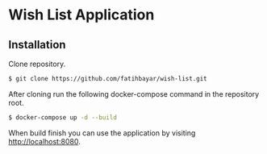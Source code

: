 # Wish List Application

## Installation

Clone repository.
```sh
$ git clone https://github.com/fatihbayar/wish-list.git
```

After cloning run the following docker-compose command in the repository root.
```sh
$ docker-compose up -d --build
```

When build finish you can use the application by visiting <http://localhost:8080>.
